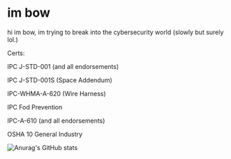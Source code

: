 # im bow
hi im bow, im trying to break into the cybersecurity world (slowly but surely lol.)

Certs:

IPC J-STD-001 (and all endorsements)

IPC J-STD-001S (Space Addendum)

IPC-WHMA-A-620 (Wire Harness)

IPC Fod Prevention

IPC-A-610 (and all endorsements)

OSHA 10 General Industry

![Anurag's GitHub stats](https://github-readme-stats-git-masterrstaa-rickstaa.vercel.app/api?username=Y3flamex&&show_icons=true&theme=dark)
